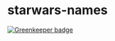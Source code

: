 # starwars-names

[![Greenkeeper badge](https://badges.greenkeeper.io/hurricanew/starwars-names.svg)](https://greenkeeper.io/)
